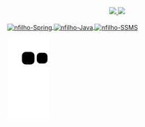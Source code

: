 <div align="center">
  <a href="https://github.com/nortonmanfrejr">
  <img height="160em" src="https://github-readme-stats.vercel.app/api?username=nortonmanfrejr&show_icons=true&theme=maroongold&include_all_commits=true&count_private=true"/>
    
    
  <img height="160em" src="https://github-readme-stats.vercel.app/api/top-langs/?username=nortonmanfrejr&theme=maroongold"/>
</div>
  
  <div style="display: inline_block"><br>
  <img align="center" alt="nfilho-Spring" height="40" width="100" src="https://img.shields.io/badge/Spring-6DB33F?style=for-the-badge&logo=spring&logoColor=white">         <img align="center" alt="nfilho-Java" height="40" width="100" src="https://img.shields.io/badge/Java-ED8B00?style=for-the-badge&logo=java&logoColor=white">
  <img align="center" alt="nfilho-SSMS" height="40" width="100" src="https://img.shields.io/badge/Microsoft%20SQL%20Server-CC2927?style=for-the-badge&logo=microsoft%20sql%20server&logoColor=white">
 </div>
  
  
  
  ![Snake animation](https://github.com/nortonmanfrejr/nortonmanfrejr/blob/output/github-contribution-grid-snake.svg)
